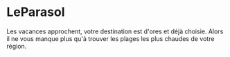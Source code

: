 # LeParasol

Les vacances approchent, votre destination est d'ores et déjà choisie. Alors il ne vous manque plus qu'à trouver les plages les plus chaudes de votre région.